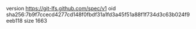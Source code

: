 version https://git-lfs.github.com/spec/v1
oid sha256:7b9f7ccecd4277cd148f0fbdf31a1fd3a45f51a88f1f734d3c63b024f9eeb118
size 1663
